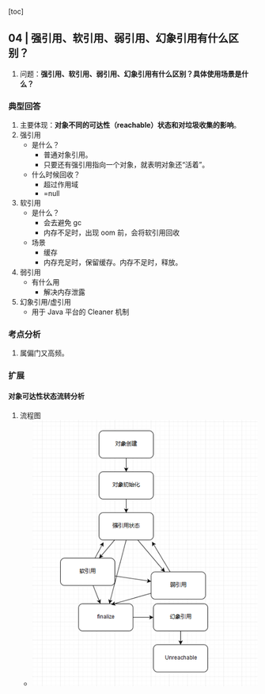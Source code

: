 [toc]

## 04 | 强引用、软引用、弱引用、幻象引用有什么区别？

1.  问题：**强引用、软引用、弱引用、幻象引用有什么区别？具体使用场景是什么？**

### 典型回答

1.  主要体现：**对象不同的可达性（reachable）状态和对垃圾收集的影响**。
2.  强引用
    -   是什么？
        -   普通对象引用。
        -   只要还有强引用指向一个对象，就表明对象还“活着”。
    -   什么时候回收？
        -   超过作用域
        -   =null
3.  软引用
    -   是什么？
        -   会去避免 gc
        -   内存不足时，出现 oom 前，会将软引用回收
    -   场景
        -   缓存
        -   内存充足时，保留缓存。内存不足时，释放。
4.  弱引用
    -   有什么用
        -   解决内存泄露
5.  幻象引用/虚引用
    -   用于 Java 平台的 Cleaner 机制

### 考点分析

1.  属偏门又高频。

### 扩展

#### 对象可达性状态流转分析

1.  流程图
    -   ![img](imgs/36d3c7b158eda9421ef32463cb4d4fb0.png)



